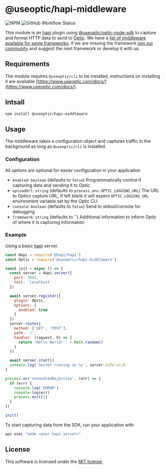 # @useoptic/hapi-middleware

<!-- Badges -->
![NPM](https://img.shields.io/npm/l/@useoptic/hapi-middleware)
![GitHub Workflow Status](https://img.shields.io/github/workflow/status/opticdev/optic-node/publish-hapi)

This module is an [hapi](https://hapi.dev/) plugin using [@useoptic/optic-node-sdk](https://www.npmjs.com/package/@useoptic/optic-node-sdk) to capture and format HTTP data to send to [Optic](https://www.useoptic.com). We have a [list of middleware available for some frameworks](https://github.com/opticdev/optic-node), if we are missing the framework [join our community](https://useoptic.com/docs/community/) and suggest the next framework or develop it with us.

## Requirements

The module requires `@useoptic/cli` to be installed, instructions on installing it are available [https://www.useoptic.com/docs/](https://www.useoptic.com/docs/).

## Intsall

```sh
npm install @useoptic/hapi-middleware
```

## Usage

The middleware takes a configuration object and captures traffic in the background as long as `@useoptic/cli` is installed. 

### Configuration

All options are optional for easier configuration in your application
- `enabled`: `boolean` (defaults to `false`) Programmatically control if capturing data and sending it to Optic
- `uploadUrl`: `string` (defaults to `process.env.OPTIC_LOGGING_URL`) The URL to Optics capture URL, if left blank it will expect `OPTIC_LOGGING_URL` environment variable set by the Optic CLI
- `console`: `boolean` (defaults to `false`) Send to stdout/console for debugging
 - `framework`: `string` (defaults to '') Additional information to inform Optic of where it is capturing information

### Example

Using a basic [hapi](https://hapi.dev/) server.

```js
const Hapi = require('@hapi/hapi')
const Optic = require('@useoptic/hapi-middleware')

const init = async () => {
  const server = Hapi.server({
    port: 3001,
    host: 'localhost'
  })

  await server.register({
    plugin: Optic,
    options: {
      enabled: true
    }
  })
  server.route({
    method: ['GET', 'POST'],
    path: '/',
    handler: (request, h) => {
      return 'Hello World! ' + Math.random()
    }
  })

  await server.start()
  console.log('Server running on %s', server.info.uri)
}

process.on('unhandledRejection', (err) => {
  if (err) {
    console.log('ERROR')
    console.log(err)
    process.exit(1)
  }
})

init()

```

To start capturing data from the SDK, run your application with

```sh
api exec "node <your hapi server>"
```

## License
This software is licensed under the [MIT license](../LICENSE).
